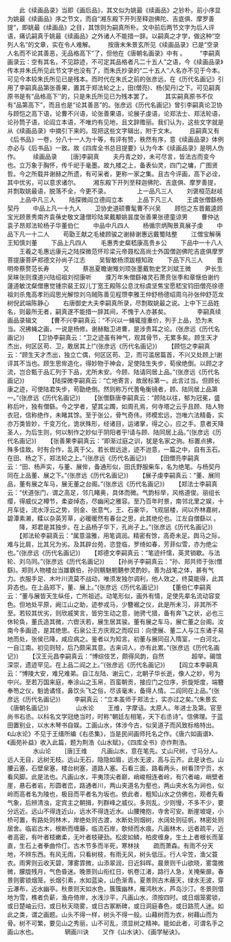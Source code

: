 <!-- { "loadSidebar": true } -->
　　此《续画品录》当即《画后品》，其文似为姚最《续画品》之钞朴。前小序显为姚最《续画品》序之节文，而自“湘东殿下开列至释迦佛陀、吉底俱、摩罗善提”，即姚最《续画品》之目，其馀则为嗣真所朴。文中前后两节文字为后人评语，痛讥嗣真于姚最《续画品》之外诸人不能措一辞。以嗣真之才学，做这种“空列人名”的文章，实在令人难解。
　　按唐末朱景玄所见《续画品录》已是“空录人名而不论其善恶，无品格高下”了，但他在《唐朝名画录》中有 。
　　“李嗣真画录云：空有其名，不见踪迹，不可定其品格者凡二十五人”之语，今《续画品录》传本并朱氏所见此节文字也没有了，而朱氏抄录的“二十五人’’人名亦不见于今本。可见今本较朱氏所见已是残本。而时代在朱氏之前的张彦远，在《历代名画记》引用了李嗣真品第张善果，置其于郑法轮之上，田(僧亮)、杨(契丹)之下。可见嗣真原书是有“品格高下’’的，只是朱氏所见已为残本罢了。
　　其实嗣真原书不仅有“品第高下”，而且也是“论其善恶”的。张彦远《历代名画记》曾引李嗣真论卫协与顾恺之高下语，论曹不兴语，论张善果语，论展子虔语，论郑法士、郑法轮语，论孙筒子语，论阎立本语，不唯灼有见地，且文辞赡丽。我们认为，这些文字就是从《续画品录》中摘引下来的。现把这些文字辑出，附于文末。
　　且嗣真又有《后书品》一卷，分八十一人为十等，有评有赞，秩然有序，意《续画品录》体例亦必与《后书品》一致。故《四库全书总目提要》认为今本《续画品录》是明人伪作。
　　续画品录
　　[唐]李嗣真
　　夫丹青之妙，未可尽言，皆法古而变今也。立万象于胸怀，传千祀于毫墨。故九楼之上，备表仙灵，四门之墉，广图贤哲。今之所载并谢赫之所遗，有可采者，更称一家之集。且古今评画，高下必诠，其中优劣，可以意求诸尔。
　　湘东殿下开列至释迦佛陀、吉底俱、摩罗善提，并剽取姚最语，脱落不全，今更不录。
　　
　　上一品凡三人
　　刘褒桓范赵岐
　　上品中凡三人
　　陆探微阎立德阎立本
　　上品下凡三人
　　王虞张僧繇杨契丹
　　中品上凡一十九人
　　卫协史道硕曹髦曹不兴吴
　　顾恺之东晋戴逵顾宝光顾景秀南齐袁蒨史敬文蘧僧珍陆杲戴颙姚昙度张善果张德童谅男
　　曹仲达袁子昂郑法轮杨子华董伯仁
　　中品中凡四人
　　杨循宗炳陶景真展子虔
　　中品下凡一十二人
　　苟勖王献之毛棱顾骏之谢赫谢惠远戴蜀陆整
　　江僧宝解蒨王知慎刘董
　　下品上凡四人
　　毛惠秀史粲嵇康高贵乡公
　　下品中一十八人
　　王羲之毛惠远康元之陆探微范怀珍梁元帝聂松高尚士外国僧迦佛陀吉底俱摩罗菩提康菩萨郑德文孙尚子江志
　　吴智敏杨须跋檀知政
　　下品下凡三人
　　晋明帝蔡赘范长寿
　　又
　　蔡邕夏瞻谢雉刘顼张墨戴勃史艺刘斌王微
　　尹长生吴睐张则濮道兴陆绍祖刘彻康听
　　濮万年朱僧繇褚灵石萧贲张季和章惬伯谢约蘧道敏沈粲僧惠觉锺宗裴王奴儿丁宽王殿陈公息沈标虞坚焦宝愿嵇宝钧田僧亮徐德祖刘杀鬼高孝珩阎思光解惊刘乌贼陈善见程瓒李雅王仲舒杨德绍周乌孙张仲舒范龙树倪武端陈静心
　　右唐御史大夫李嗣真所录，尽剽取姚最之说。上中下三品姓名，则最所无者，嗣真遂不能措一辞其间，不愧于人亦甚矣。
　　
　　李嗣真续画品录辑文
　　【曹不兴李嗣真云：“不兴以一蝇辄擅重价，列于上品，恐为未当。况拂蝇之画，一说是杨修。谢赫黜卫进曹，是涉贵耳之论。(张彦远《历代名画记》)
　　【卫协李嗣真云：“卫之迹虽有神气，观其骨节，无累多矣。顾生天才杰出，何区区苟、卫，敢居其上!”(张彦远《历代名画记》)
　　【顾恺之李嗣真云：“顾生天才杰出，独立亡偶，何区区苟、卫，而可滥居篇首，不兴又处顾上!谢评其不当也。顾生思侔造化，得妙物于神会，足使陆生失步，荀侯绝倒。以顾之才流，岂合甄于品汇列于下品，尤所未安。今顾、陆请同居上品。”(张彦远《历代名画记》)
　　
　　【陆探微李嗣真云：“亡地寄言，故居标第一。此言过当。但顾长康之迹，可使陆君失步，苟勖绝倒。然则称万代蓍龟衡镜者，顾、陆同居上品第一。”(张彦远《历代名画记》)
　　【张僧繇唐李嗣真云：“顾陆以往，郁为冠冕，盛称后叶，独有僧繇。今之学者，望其尘躅，如周孔焉，何寺塔之云乎且顾、陆人物衣冠，信称绝作，未睹其馀。至于张公，骨气奇伟，师模宏远，岂唯六法精备，实亦万类皆妙，千变万化，诡状殊形，经诸目，运诸掌，得之心，应之手。意者天降圣人，为后生则，何以制作之妙似于阴阳者乎!请与顾、陆同居上品。”(张彦远《历代名画记》)
　　【张善果李嗣真云：“即渐过庭之训，犹是名家之驹。标置点拂，殊多佳致。时有合作，乱真于父。若长辔远途，迹不迨意，一篇之中，自有玉石。在田、杨之下，郑法轮之上。”(张彦远《历代名画记》)
　　【田僧亮李嗣真云：“田、杨声实，与董、展侔，备通形似，田氏野服柴车，名为绝笔。与杨契丹同在上品董、展之下。”(张彦远《历代名画记》)
　　【展子虔李嗣真云：“董、展同品，董有展之车马，展无董之台阁。”(张彦远《历代名画记》)
　　【郑法士李嗣真云：“伏道张门，谓之高足，邻几睹奥，具体而微。气韵标举，风格道俊。丽组长缨，得威仪之樽节，柔姿绰态，尽幽闲之雅容。至乃百年时景，南邻北里之娱，十月车徒，流水浮云之势，则金、张意气，王、石豪华，飞观层楼，间以乔林嘉树，碧潭素濑，糅以杂英芳草，必暖暖然有春台之思，此其绝伦也。江左自僧繇以 。
　　降，郑君是其独步。在上品杨子华下，孔尚子上。”(张彦远《历代名画记》)
　　【郑法轮李嗣真云：“属意温雅，用笔调润。精密有馀，高奇未足。舆马之际，难与比肩，比其兄为劣。及其辟台苑，恣登临，罗绮如春，芳菲似雪，亦为绝尘也。”(张彦远《历代名画记》)
　　【郑德文李嗣真云：“笔迹纤懦，英灵销歇。与法轮、刘乌同。”(张彦远《历代名画记》)
　　【孙尚子李嗣真云：“孙、郑共师于张(僧繇)。郑则人物楼台当雄霸伯，孙则魑魅魍魉参灵酌妙。善为战笔之体，甚有气力。衣服手足、木叶川流莫不战动，唯须发独尔调利，他人效之，终莫能得，此其异态也。在上品郑下，董、展上。”(张彦远《历代名画记》)
　　【董伯仁李嗣真云：“董与展皆天生纵任，亡所祖述。动笔形似，画外有情，足使先辈名流动容变色。但地处平原，阙江山之助，迹参戎马，少簪裾之仪，此是所未习，非其所不至。若较其优劣，则欣戚笑言，皆穷生动之意，驰骋弋猎，备有奔飞之状，必也三休轮奂，董氏造其微，六辔沃若，展生居其骏。董有展之车马，展亡董之台阁。汝南今多画迹，是其绝思。石泉公王方庆观之而叹曰：向使展、董二人与江东诸子易地而处，张侯已降，咸应病之。鉴者以为知言。初董与展同召入隋室，一白河北，一自江南。初见则轻，后乃颇采其意。古来词人，亦有此累。”(张彦远《历代名画记》)
　　【汉王元昌李嗣真云：“博综伎艺，颇得风韵，自然
　　
　　超举。碣馆深崇，遗迹罕见。在上品二阎之上。’’(张彦远《历代名画记》)
　　【阎立本李嗣真云：“博陵大安，难兄难弟。自江左陆、谢云亡，北朝子华长逝，像人之妙，号为中兴。至若万国来庭，奉涂山之玉帛，百蛮朝贡，接应门之位序，折旋矩度，端簪奉笏之仪，魁诡谲怪，鼻饮头飞之俗，尽该毫末，备得人情。二阎同在上品。”(张彦远《历代名画记》)
　　李嗣真云：“立本虽师于郑法士，实亦过之矣。”(朱景玄《唐朝名画记》)
　　
　　山水论
　　王维，字摩诘。太原人。年进士及第。官至尚书右丞。以科名文学冠绝当时，时称“朝廷左相笔，天下右丞诗”。信佛理。于蓝田置别业，以水木琴书自娱。工画山水，体涉今古，似吴道子而风致标格特出。《山水论》不见于王缙所编《右丞集》，当是民间画师托名之作。《唐六如画谱》、《画苑补益》收入此篇，题为荆浩《山水赋》，《四库全书》亦作荆浩。
　　
　　水山论
　　[唐]王维
　　凡画山水，意在笔先。丈山尺树，寸马分人。远人无目，远树无枝。远山无石，隐隐如眉，远水无波，高与云齐。此是诀也。山腰云塞，石壁泉塞，楼台树塞，道路人塞。石看三面，路看两头，树看顶宁页，水看风脚。此是法也。凡画山水，平夷顶尖者巅，峭峻相连者岭，有穴者岫，峭壁者崖，悬石者岩，形圆者峦，路通者川，两山夹道名为壑也，两山夹水名为涧也，似岭而高者名为陵也，极目而平者名为坂也。依此者，粗知山水之仿佛也，观者先看气象，后辨清浊，定宾主之朝揖，列群峰之威仪。多则乱，少则慢，不多不少，要分远近。远山不得连近山，远水不得连近水。山腰掩抱，寺舍可安。断崖坡堤，小桥可置，有路处则林木，岸绝处则古渡，水断处则烟树，水阔处则征帆，林密处则居舍。临岩古木，根断而缠藤，临流石岸，欹倾而水痕。凡画林木，远者疏平，近者高密，有叶者枝嫩柔，无叶者枝硬劲。松皮如鳞，柏皮缠身。生土上者根长而茎直，生石上者拳曲伶仃。古木节多而半死，寒林扶
　　疏而萧森。有雨不分天地，不辨东西。有风无雨，只看树枝，有雨无风，树头低压。行人伞笠，渔父蓑衣。雨霁则云收天碧，薄雾霏微，山添翠润，日近斜晖。晨景则千山欲晓，雾霭微微，朦胧残月，气色昏迷。晚景则山衔红日，帆卷江渚，路行人急，关掩柴扉。春景则雾锁烟笼，长烟引素，水如蓝染，山色渐青。夏景则古木蔽天，绿水无波，穿云瀑布，近水幽亭。秋景则天如水色，簇簇幽林，雁鸿秋水，芦岛沙汀。冬景则借地为雪，樵者负薪，渔舟倚岸，水浅沙平，凡画山水，须按四时。或日烟笼雾锁，或日楚岫云归，或日秋天晓雾，或日古冢断碑，或日洞庭春色，或日路荒人迷。如此之类，谓之画题。山头不得一样，树头不得一般。山藉树而为衣，树藉山而为骨。树不可繁，要见山之秀丽，山不可乱，须显树之精神。能如此者，可谓名手之画山水也。
　　
　　辋画川诀
　　又作《山水诀》、《画学秘诀》。
